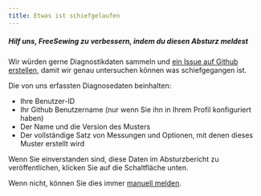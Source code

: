 ```yaml
---
title: Etwas ist schiefgelaufen
---
```


##### Hilf uns, FreeSewing zu verbessern, indem du diesen Absturz meldest

Wir würden gerne Diagnostikdaten sammeln und [ein Issue auf Github erstellen](https://github.com/freesewing/freesewing/issues/new), damit wir genau untersuchen können was schiefgegangen ist.

Die von uns erfassten Diagnosedaten beinhalten:

 - Ihre Benutzer-ID
 - Ihr Github Benutzername (nur wenn Sie ihn in Ihrem Profil konfiguriert haben)
 - Der Name und die Version des Musters
 - Der vollständige Satz von Messungen und Optionen, mit denen dieses Muster erstellt wird

Wenn Sie einverstanden sind, diese Daten im Absturzbericht zu veröffentlichen, klicken Sie auf die Schaltfläche unten.

Wenn nicht, können Sie dies immer [manuell melden](https://github.com/freesewing/freesewing/issues/new).
